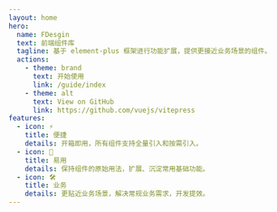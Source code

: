 ```yaml
---
layout: home
hero:
  name: FDesgin
  text: 前端组件库
  tagline: 基于 element-plus 框架进行功能扩展，提供更接近业务场景的组件。
  actions:
    - theme: brand
      text: 开始使用
      link: /guide/index
    - theme: alt
      text: View on GitHub
      link: https://github.com/vuejs/vitepress
features:
  - icon: ⚡️
    title: 便捷
    details: 开箱即用，所有组件支持全量引入和按需引入。
  - icon: 🖖
    title: 易用
    details: 保持组件的原始用法，扩展、沉淀常用基础功能。
  - icon: 🛠️
    title: 业务
    details: 更贴近业务场景，解决常规业务需求，开发提效。
---
```

